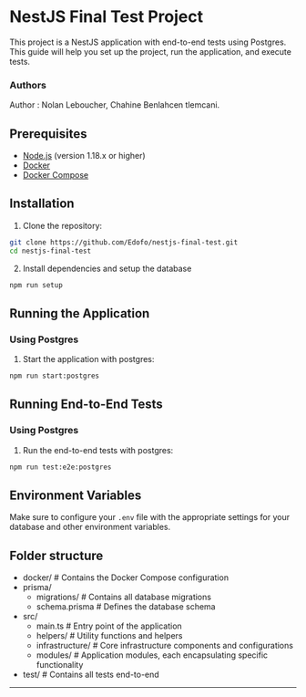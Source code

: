 # NestJS Final Test Project

This project is a NestJS application with end-to-end tests using Postgres. This guide will help you set up the project, run the application, and execute tests.

### Authors
Author : Nolan Leboucher, Chahine Benlahcen tlemcani. 

## Prerequisites

- [Node.js](https://nodejs.org/) (version 1.18.x or higher)
- [Docker](https://www.docker.com/get-started)
- [Docker Compose](https://docs.docker.com/compose/install/)

## Installation

1. Clone the repository:

```bash
git clone https://github.com/Edofo/nestjs-final-test.git
cd nestjs-final-test
```

2. Install dependencies and setup the database

```bash
npm run setup
```

## Running the Application

### Using Postgres


1. Start the application with postgres:

```bash
npm run start:postgres
```

## Running End-to-End Tests

### Using Postgres

1. Run the end-to-end tests with postgres:

```bash
npm run test:e2e:postgres
```

## Environment Variables

Make sure to configure your `.env` file with the appropriate settings for your database and other environment variables.

## Folder structure

- docker/         # Contains the Docker Compose configuration
- prisma/
    - migrations/         # Contains all database migrations
    - schema.prisma       # Defines the database schema
- src/
    - main.ts             # Entry point of the application
    - helpers/            # Utility functions and helpers
    - infrastructure/     # Core infrastructure components and configurations
    - modules/            # Application modules, each encapsulating specific functionality
- test/             # Contains all tests end-to-end 

---
